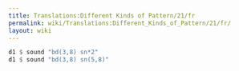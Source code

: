 ```yaml
---
title: Translations:Different Kinds of Pattern/21/fr
permalink: wiki/Translations:Different_Kinds_of_Pattern/21/fr/
layout: wiki
---
```


``` Haskell
d1 $ sound "bd(3,8) sn*2"
d1 $ sound "bd(3,8) sn(5,8)"
```
